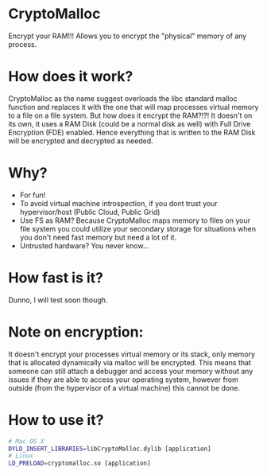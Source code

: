 # CryptoMalloc
Encrypt your RAM!!! Allows you to encrypt the "physical" memory of any process.

# How does it work?
CryptoMalloc as the name suggest overloads the libc standard malloc function and replaces it with the one that will map processes virtual memory to a file on a file system. But how does it encrypt the RAM?!?! It doesn't on its own, it uses a RAM Disk (could be a normal disk as well) with Full Drive Encryption (FDE) enabled. Hence everything that is written to the RAM Disk will be encrypted and decrypted as needed. 

# Why?
* For fun!
* To avoid virtual machine introspection, if you dont trust your hypervisor/host (Public Cloud, Public Grid)
* Use FS as RAM? Because CryptoMalloc maps memory to files on your file system you could utilize your secondary storage for situations when you don't need fast memory but need a lot of it. 
* Untrusted hardware? You never know...

# How fast is it?
Dunno, I will test soon though.

# Note on encryption:
It doesn't encrypt your processes virtual memory or its stack, only memory that is allocated dynamically via malloc will be encrypted. This means that someone can still attach a debugger and access your memory without any issues if they are able to access your operating system, however from outside (from the hypervisor of a virtual machine) this cannot be done.

# How to use it?
```bash
# Mac OS X
DYLD_INSERT_LIBRARIES=libCryptoMalloc.dylib [application]
# Linux
LD_PRELOAD=cryptomalloc.so [application]
```

